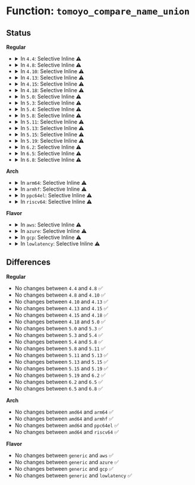 # Function: <code>tomoyo_compare_name_union</code>

## Status
<b>Regular</b>
<ul>
<li>
<details>
<summary>In <code>4.4</code>: Selective Inline ⚠️</summary>

```c
const struct tomoyo_path_info *tomoyo_compare_name_union(const struct tomoyo_path_info *name, const struct tomoyo_name_union *ptr);
```

**Collision:** Unique Global

**Inline:** Selective

**Transformation:** False

**Instances:**

```
In security/tomoyo/file.c (ffffffff8136f050)
Location: security/tomoyo/file.c:81
Inline: True
Direct callers:
  - security/tomoyo/condition.c:tomoyo_condition
  - security/tomoyo/condition.c:tomoyo_condition
  - security/tomoyo/file.c:tomoyo_check_path2_acl
  - security/tomoyo/file.c:tomoyo_check_path2_acl
  - security/tomoyo/file.c:tomoyo_check_path_number_acl
  - security/tomoyo/file.c:tomoyo_check_mkdev_acl
  - security/tomoyo/mount.c:tomoyo_check_mount_acl
  - security/tomoyo/mount.c:tomoyo_check_mount_acl
  - security/tomoyo/mount.c:tomoyo_check_mount_acl
  - security/tomoyo/network.c:tomoyo_check_unix_acl
```
**Symbols:**

```
ffffffff8136f050-ffffffff8136f084: tomoyo_compare_name_union (STB_GLOBAL)
```
</details>
</li>
<li>
<details>
<summary>In <code>4.8</code>: Selective Inline ⚠️</summary>

```c
const struct tomoyo_path_info *tomoyo_compare_name_union(const struct tomoyo_path_info *name, const struct tomoyo_name_union *ptr);
```

**Collision:** Unique Global

**Inline:** Selective

**Transformation:** False

**Instances:**

```
In security/tomoyo/file.c (ffffffff813a5340)
Location: security/tomoyo/file.c:81
Inline: True
Direct callers:
  - security/tomoyo/condition.c:tomoyo_condition
  - security/tomoyo/condition.c:tomoyo_condition
  - security/tomoyo/file.c:tomoyo_check_mkdev_acl
  - security/tomoyo/file.c:tomoyo_check_path2_acl
  - security/tomoyo/file.c:tomoyo_check_path2_acl
  - security/tomoyo/file.c:tomoyo_check_path_number_acl
  - security/tomoyo/mount.c:tomoyo_check_mount_acl
  - security/tomoyo/mount.c:tomoyo_check_mount_acl
  - security/tomoyo/mount.c:tomoyo_check_mount_acl
  - security/tomoyo/network.c:tomoyo_check_unix_acl
```
**Symbols:**

```
ffffffff813a5340-ffffffff813a5374: tomoyo_compare_name_union (STB_GLOBAL)
```
</details>
</li>
<li>
<details>
<summary>In <code>4.10</code>: Selective Inline ⚠️</summary>

```c
const struct tomoyo_path_info *tomoyo_compare_name_union(const struct tomoyo_path_info *name, const struct tomoyo_name_union *ptr);
```

**Collision:** Unique Global

**Inline:** Selective

**Transformation:** False

**Instances:**

```
In security/tomoyo/file.c (ffffffff813bbec0)
Location: security/tomoyo/file.c:81
Inline: True
Direct callers:
  - security/tomoyo/condition.c:tomoyo_condition
  - security/tomoyo/condition.c:tomoyo_condition
  - security/tomoyo/file.c:tomoyo_check_mkdev_acl
  - security/tomoyo/file.c:tomoyo_check_path2_acl
  - security/tomoyo/file.c:tomoyo_check_path2_acl
  - security/tomoyo/file.c:tomoyo_check_path_number_acl
  - security/tomoyo/mount.c:tomoyo_check_mount_acl
  - security/tomoyo/mount.c:tomoyo_check_mount_acl
  - security/tomoyo/mount.c:tomoyo_check_mount_acl
  - security/tomoyo/network.c:tomoyo_check_unix_acl
```
**Symbols:**

```
ffffffff813bbec0-ffffffff813bbef4: tomoyo_compare_name_union (STB_GLOBAL)
```
</details>
</li>
<li>
<details>
<summary>In <code>4.13</code>: Selective Inline ⚠️</summary>

```c
const struct tomoyo_path_info *tomoyo_compare_name_union(const struct tomoyo_path_info *name, const struct tomoyo_name_union *ptr);
```

**Collision:** Unique Global

**Inline:** Selective

**Transformation:** False

**Instances:**

```
In security/tomoyo/file.c (ffffffff813d27c0)
Location: security/tomoyo/file.c:81
Inline: True
Direct callers:
  - security/tomoyo/condition.c:tomoyo_condition
  - security/tomoyo/condition.c:tomoyo_condition
  - security/tomoyo/file.c:tomoyo_check_mkdev_acl
  - security/tomoyo/file.c:tomoyo_check_path2_acl
  - security/tomoyo/file.c:tomoyo_check_path2_acl
  - security/tomoyo/file.c:tomoyo_check_path_number_acl
  - security/tomoyo/mount.c:tomoyo_check_mount_acl
  - security/tomoyo/mount.c:tomoyo_check_mount_acl
  - security/tomoyo/mount.c:tomoyo_check_mount_acl
  - security/tomoyo/network.c:tomoyo_check_unix_acl
```
**Symbols:**

```
ffffffff813d27c0-ffffffff813d27f4: tomoyo_compare_name_union (STB_GLOBAL)
```
</details>
</li>
<li>
<details>
<summary>In <code>4.15</code>: Selective Inline ⚠️</summary>

```c
const struct tomoyo_path_info *tomoyo_compare_name_union(const struct tomoyo_path_info *name, const struct tomoyo_name_union *ptr);
```

**Collision:** Unique Global

**Inline:** Selective

**Transformation:** False

**Instances:**

```
In security/tomoyo/file.c (ffffffff813f8cd0)
Location: security/tomoyo/file.c:82
Inline: True
Direct callers:
  - security/tomoyo/condition.c:tomoyo_condition
  - security/tomoyo/condition.c:tomoyo_condition
  - security/tomoyo/file.c:tomoyo_check_mkdev_acl
  - security/tomoyo/file.c:tomoyo_check_path2_acl
  - security/tomoyo/file.c:tomoyo_check_path2_acl
  - security/tomoyo/file.c:tomoyo_check_path_number_acl
  - security/tomoyo/mount.c:tomoyo_check_mount_acl
  - security/tomoyo/mount.c:tomoyo_check_mount_acl
  - security/tomoyo/mount.c:tomoyo_check_mount_acl
  - security/tomoyo/network.c:tomoyo_check_unix_acl
```
**Symbols:**

```
ffffffff813f8cd0-ffffffff813f8d04: tomoyo_compare_name_union (STB_GLOBAL)
```
</details>
</li>
<li>
<details>
<summary>In <code>4.18</code>: Selective Inline ⚠️</summary>

```c
const struct tomoyo_path_info *tomoyo_compare_name_union(const struct tomoyo_path_info *name, const struct tomoyo_name_union *ptr);
```

**Collision:** Unique Global

**Inline:** Selective

**Transformation:** False

**Instances:**

```
In security/tomoyo/file.c (ffffffff81429cc0)
Location: security/tomoyo/file.c:82
Inline: True
Direct callers:
  - security/tomoyo/condition.c:tomoyo_condition
  - security/tomoyo/condition.c:tomoyo_condition
  - security/tomoyo/file.c:tomoyo_check_mkdev_acl
  - security/tomoyo/file.c:tomoyo_check_path2_acl
  - security/tomoyo/file.c:tomoyo_check_path2_acl
  - security/tomoyo/file.c:tomoyo_check_path_number_acl
  - security/tomoyo/mount.c:tomoyo_check_mount_acl
  - security/tomoyo/mount.c:tomoyo_check_mount_acl
  - security/tomoyo/mount.c:tomoyo_check_mount_acl
  - security/tomoyo/network.c:tomoyo_check_unix_acl
```
**Symbols:**

```
ffffffff81429cc0-ffffffff81429cf4: tomoyo_compare_name_union (STB_GLOBAL)
```
</details>
</li>
<li>
<details>
<summary>In <code>5.0</code>: Selective Inline ⚠️</summary>

```c
const struct tomoyo_path_info *tomoyo_compare_name_union(const struct tomoyo_path_info *name, const struct tomoyo_name_union *ptr);
```

**Collision:** Unique Global

**Inline:** Selective

**Transformation:** False

**Instances:**

```
In security/tomoyo/file.c (ffffffff81446580)
Location: security/tomoyo/file.c:82
Inline: True
Direct callers:
  - security/tomoyo/condition.c:tomoyo_condition
  - security/tomoyo/condition.c:tomoyo_condition
  - security/tomoyo/file.c:tomoyo_check_mkdev_acl
  - security/tomoyo/file.c:tomoyo_check_path2_acl
  - security/tomoyo/file.c:tomoyo_check_path2_acl
  - security/tomoyo/file.c:tomoyo_check_path_number_acl
  - security/tomoyo/mount.c:tomoyo_check_mount_acl
  - security/tomoyo/mount.c:tomoyo_check_mount_acl
  - security/tomoyo/mount.c:tomoyo_check_mount_acl
  - security/tomoyo/network.c:tomoyo_check_unix_acl
```
**Symbols:**

```
ffffffff81446580-ffffffff814465c3: tomoyo_compare_name_union (STB_GLOBAL)
```
</details>
</li>
<li>
<details>
<summary>In <code>5.3</code>: Selective Inline ⚠️</summary>

```c
const struct tomoyo_path_info *tomoyo_compare_name_union(const struct tomoyo_path_info *name, const struct tomoyo_name_union *ptr);
```

**Collision:** Unique Global

**Inline:** Selective

**Transformation:** False

**Instances:**

```
In security/tomoyo/file.c (ffffffff81474160)
Location: security/tomoyo/file.c:82
Inline: True
Direct callers:
  - security/tomoyo/condition.c:tomoyo_condition
  - security/tomoyo/condition.c:tomoyo_condition
  - security/tomoyo/file.c:tomoyo_check_mkdev_acl
  - security/tomoyo/file.c:tomoyo_check_path2_acl
  - security/tomoyo/file.c:tomoyo_check_path2_acl
  - security/tomoyo/file.c:tomoyo_check_path_number_acl
  - security/tomoyo/mount.c:tomoyo_check_mount_acl
  - security/tomoyo/mount.c:tomoyo_check_mount_acl
  - security/tomoyo/mount.c:tomoyo_check_mount_acl
  - security/tomoyo/network.c:tomoyo_check_unix_acl
```
**Symbols:**

```
ffffffff81474160-ffffffff814741a2: tomoyo_compare_name_union (STB_GLOBAL)
```
</details>
</li>
<li>
<details>
<summary>In <code>5.4</code>: Selective Inline ⚠️</summary>

```c
const struct tomoyo_path_info *tomoyo_compare_name_union(const struct tomoyo_path_info *name, const struct tomoyo_name_union *ptr);
```

**Collision:** Unique Global

**Inline:** Selective

**Transformation:** False

**Instances:**

```
In security/tomoyo/file.c (ffffffff8148df00)
Location: security/tomoyo/file.c:82
Inline: True
Direct callers:
  - security/tomoyo/condition.c:tomoyo_condition
  - security/tomoyo/condition.c:tomoyo_condition
  - security/tomoyo/file.c:tomoyo_check_mkdev_acl
  - security/tomoyo/file.c:tomoyo_check_path2_acl
  - security/tomoyo/file.c:tomoyo_check_path2_acl
  - security/tomoyo/file.c:tomoyo_check_path_number_acl
  - security/tomoyo/mount.c:tomoyo_check_mount_acl
  - security/tomoyo/mount.c:tomoyo_check_mount_acl
  - security/tomoyo/mount.c:tomoyo_check_mount_acl
  - security/tomoyo/network.c:tomoyo_check_unix_acl
```
**Symbols:**

```
ffffffff8148df00-ffffffff8148df42: tomoyo_compare_name_union (STB_GLOBAL)
```
</details>
</li>
<li>
<details>
<summary>In <code>5.8</code>: Selective Inline ⚠️</summary>

```c
const struct tomoyo_path_info *tomoyo_compare_name_union(const struct tomoyo_path_info *name, const struct tomoyo_name_union *ptr);
```

**Collision:** Unique Global

**Inline:** Selective

**Transformation:** False

**Instances:**

```
In security/tomoyo/file.c (ffffffff814e507a)
Location: security/tomoyo/file.c:82
Inline: True
Inline callers:
  - security/tomoyo/file.c:tomoyo_check_mkdev_acl
  - security/tomoyo/file.c:tomoyo_check_mkdev_acl
  - security/tomoyo/file.c:tomoyo_check_path2_acl
  - security/tomoyo/file.c:tomoyo_check_path2_acl
  - security/tomoyo/file.c:tomoyo_check_path2_acl
  - security/tomoyo/file.c:tomoyo_check_path2_acl
  - security/tomoyo/file.c:tomoyo_check_path_number_acl
  - security/tomoyo/file.c:tomoyo_check_path_number_acl
Direct callers:
  - security/tomoyo/condition.c:tomoyo_condition
  - security/tomoyo/condition.c:tomoyo_condition
  - security/tomoyo/mount.c:tomoyo_check_mount_acl
  - security/tomoyo/mount.c:tomoyo_check_mount_acl
  - security/tomoyo/mount.c:tomoyo_check_mount_acl
  - security/tomoyo/network.c:tomoyo_check_unix_acl
```
**Symbols:**

```
ffffffff814e5310-ffffffff814e5352: tomoyo_compare_name_union (STB_GLOBAL)
```
</details>
</li>
<li>
<details>
<summary>In <code>5.11</code>: Selective Inline ⚠️</summary>

```c
const struct tomoyo_path_info *tomoyo_compare_name_union(const struct tomoyo_path_info *name, const struct tomoyo_name_union *ptr);
```

**Collision:** Unique Global

**Inline:** Selective

**Transformation:** False

**Instances:**

```
In security/tomoyo/file.c (ffffffff8150247a)
Location: security/tomoyo/file.c:82
Inline: True
Inline callers:
  - security/tomoyo/file.c:tomoyo_check_mkdev_acl
  - security/tomoyo/file.c:tomoyo_check_mkdev_acl
  - security/tomoyo/file.c:tomoyo_check_path2_acl
  - security/tomoyo/file.c:tomoyo_check_path2_acl
  - security/tomoyo/file.c:tomoyo_check_path2_acl
  - security/tomoyo/file.c:tomoyo_check_path2_acl
  - security/tomoyo/file.c:tomoyo_check_path_number_acl
  - security/tomoyo/file.c:tomoyo_check_path_number_acl
Direct callers:
  - security/tomoyo/condition.c:tomoyo_condition
  - security/tomoyo/condition.c:tomoyo_condition
  - security/tomoyo/mount.c:tomoyo_check_mount_acl
  - security/tomoyo/mount.c:tomoyo_check_mount_acl
  - security/tomoyo/mount.c:tomoyo_check_mount_acl
  - security/tomoyo/network.c:tomoyo_check_unix_acl
```
**Symbols:**

```
ffffffff81502710-ffffffff81502752: tomoyo_compare_name_union (STB_GLOBAL)
```
</details>
</li>
<li>
<details>
<summary>In <code>5.13</code>: Selective Inline ⚠️</summary>

```c
const struct tomoyo_path_info *tomoyo_compare_name_union(const struct tomoyo_path_info *name, const struct tomoyo_name_union *ptr);
```

**Collision:** Unique Global

**Inline:** Selective

**Transformation:** False

**Instances:**

```
In security/tomoyo/file.c (ffffffff8150904a)
Location: security/tomoyo/file.c:82
Inline: True
Inline callers:
  - security/tomoyo/file.c:tomoyo_check_mkdev_acl
  - security/tomoyo/file.c:tomoyo_check_mkdev_acl
  - security/tomoyo/file.c:tomoyo_check_path2_acl
  - security/tomoyo/file.c:tomoyo_check_path2_acl
  - security/tomoyo/file.c:tomoyo_check_path2_acl
  - security/tomoyo/file.c:tomoyo_check_path2_acl
  - security/tomoyo/file.c:tomoyo_check_path_number_acl
  - security/tomoyo/file.c:tomoyo_check_path_number_acl
Direct callers:
  - security/tomoyo/condition.c:tomoyo_condition
  - security/tomoyo/condition.c:tomoyo_condition
  - security/tomoyo/mount.c:tomoyo_check_mount_acl
  - security/tomoyo/mount.c:tomoyo_check_mount_acl
  - security/tomoyo/mount.c:tomoyo_check_mount_acl
  - security/tomoyo/network.c:tomoyo_check_unix_acl
```
**Symbols:**

```
ffffffff815092e0-ffffffff81509322: tomoyo_compare_name_union (STB_GLOBAL)
```
</details>
</li>
<li>
<details>
<summary>In <code>5.15</code>: Selective Inline ⚠️</summary>

```c
const struct tomoyo_path_info *tomoyo_compare_name_union(const struct tomoyo_path_info *name, const struct tomoyo_name_union *ptr);
```

**Collision:** Unique Global

**Inline:** Selective

**Transformation:** False

**Instances:**

```
In security/tomoyo/file.c (ffffffff8156637c)
Location: security/tomoyo/file.c:82
Inline: True
Inline callers:
  - security/tomoyo/file.c:tomoyo_check_mkdev_acl
  - security/tomoyo/file.c:tomoyo_check_mkdev_acl
  - security/tomoyo/file.c:tomoyo_check_path2_acl
  - security/tomoyo/file.c:tomoyo_check_path2_acl
  - security/tomoyo/file.c:tomoyo_check_path2_acl
  - security/tomoyo/file.c:tomoyo_check_path2_acl
  - security/tomoyo/file.c:tomoyo_check_path_number_acl
  - security/tomoyo/file.c:tomoyo_check_path_number_acl
Direct callers:
  - security/tomoyo/condition.c:tomoyo_condition
  - security/tomoyo/condition.c:tomoyo_condition
  - security/tomoyo/mount.c:tomoyo_check_mount_acl
  - security/tomoyo/mount.c:tomoyo_check_mount_acl
  - security/tomoyo/mount.c:tomoyo_check_mount_acl
  - security/tomoyo/network.c:tomoyo_check_unix_acl
```
**Symbols:**

```
ffffffff81566620-ffffffff81566662: tomoyo_compare_name_union (STB_GLOBAL)
```
</details>
</li>
<li>
<details>
<summary>In <code>5.19</code>: Selective Inline ⚠️</summary>

```c
const struct tomoyo_path_info *tomoyo_compare_name_union(const struct tomoyo_path_info *name, const struct tomoyo_name_union *ptr);
```

**Collision:** Unique Global

**Inline:** Selective

**Transformation:** False

**Instances:**

```
In security/tomoyo/file.c (ffffffff81601d56)
Location: security/tomoyo/file.c:82
Inline: True
Inline callers:
  - security/tomoyo/file.c:tomoyo_check_mkdev_acl
  - security/tomoyo/file.c:tomoyo_check_mkdev_acl
  - security/tomoyo/file.c:tomoyo_check_path2_acl
  - security/tomoyo/file.c:tomoyo_check_path2_acl
  - security/tomoyo/file.c:tomoyo_check_path2_acl
  - security/tomoyo/file.c:tomoyo_check_path2_acl
  - security/tomoyo/file.c:tomoyo_check_path_number_acl
  - security/tomoyo/file.c:tomoyo_check_path_number_acl
Direct callers:
  - security/tomoyo/condition.c:tomoyo_condition
  - security/tomoyo/condition.c:tomoyo_condition
  - security/tomoyo/mount.c:tomoyo_check_mount_acl
  - security/tomoyo/mount.c:tomoyo_check_mount_acl
  - security/tomoyo/mount.c:tomoyo_check_mount_acl
  - security/tomoyo/network.c:tomoyo_check_unix_acl
```
**Symbols:**

```
ffffffff81602020-ffffffff81602073: tomoyo_compare_name_union (STB_GLOBAL)
```
</details>
</li>
<li>
<details>
<summary>In <code>6.2</code>: Selective Inline ⚠️</summary>

```c
const struct tomoyo_path_info *tomoyo_compare_name_union(const struct tomoyo_path_info *name, const struct tomoyo_name_union *ptr);
```

**Collision:** Unique Global

**Inline:** Selective

**Transformation:** False

**Instances:**

```
In security/tomoyo/file.c (ffffffff816b2e06)
Location: security/tomoyo/file.c:82
Inline: True
Inline callers:
  - security/tomoyo/file.c:tomoyo_check_mkdev_acl
  - security/tomoyo/file.c:tomoyo_check_mkdev_acl
  - security/tomoyo/file.c:tomoyo_check_path2_acl
  - security/tomoyo/file.c:tomoyo_check_path2_acl
  - security/tomoyo/file.c:tomoyo_check_path2_acl
  - security/tomoyo/file.c:tomoyo_check_path2_acl
  - security/tomoyo/file.c:tomoyo_check_path_number_acl
  - security/tomoyo/file.c:tomoyo_check_path_number_acl
Direct callers:
  - security/tomoyo/condition.c:tomoyo_condition
  - security/tomoyo/condition.c:tomoyo_condition
  - security/tomoyo/mount.c:tomoyo_check_mount_acl
  - security/tomoyo/mount.c:tomoyo_check_mount_acl
  - security/tomoyo/mount.c:tomoyo_check_mount_acl
  - security/tomoyo/network.c:tomoyo_check_unix_acl
```
**Symbols:**

```
ffffffff816b3110-ffffffff816b3163: tomoyo_compare_name_union (STB_GLOBAL)
```
</details>
</li>
<li>
<details>
<summary>In <code>6.5</code>: Selective Inline ⚠️</summary>

```c
const struct tomoyo_path_info *tomoyo_compare_name_union(const struct tomoyo_path_info *name, const struct tomoyo_name_union *ptr);
```

**Collision:** Unique Global

**Inline:** Selective

**Transformation:** False

**Instances:**

```
In security/tomoyo/file.c (ffffffff816eb7e0)
Location: security/tomoyo/file.c:82
Inline: True
Inline callers:
  - security/tomoyo/file.c:tomoyo_check_mkdev_acl
  - security/tomoyo/file.c:tomoyo_check_mkdev_acl
  - security/tomoyo/file.c:tomoyo_check_path2_acl
  - security/tomoyo/file.c:tomoyo_check_path2_acl
  - security/tomoyo/file.c:tomoyo_check_path2_acl
  - security/tomoyo/file.c:tomoyo_check_path2_acl
  - security/tomoyo/file.c:tomoyo_check_path_number_acl
  - security/tomoyo/file.c:tomoyo_check_path_number_acl
Direct callers:
  - security/tomoyo/condition.c:tomoyo_condition
  - security/tomoyo/condition.c:tomoyo_condition
  - security/tomoyo/mount.c:tomoyo_check_mount_acl
  - security/tomoyo/mount.c:tomoyo_check_mount_acl
  - security/tomoyo/mount.c:tomoyo_check_mount_acl
  - security/tomoyo/network.c:tomoyo_check_unix_acl
```
**Symbols:**

```
ffffffff816ebae0-ffffffff816ebb33: tomoyo_compare_name_union (STB_GLOBAL)
```
</details>
</li>
<li>
<details>
<summary>In <code>6.8</code>: Selective Inline ⚠️</summary>

```c
const struct tomoyo_path_info *tomoyo_compare_name_union(const struct tomoyo_path_info *name, const struct tomoyo_name_union *ptr);
```

**Collision:** Unique Global

**Inline:** Selective

**Transformation:** False

**Instances:**

```
In security/tomoyo/file.c (ffffffff817285b0)
Location: security/tomoyo/file.c:82
Inline: True
Inline callers:
  - security/tomoyo/file.c:tomoyo_check_mkdev_acl
  - security/tomoyo/file.c:tomoyo_check_mkdev_acl
  - security/tomoyo/file.c:tomoyo_check_path2_acl
  - security/tomoyo/file.c:tomoyo_check_path2_acl
  - security/tomoyo/file.c:tomoyo_check_path2_acl
  - security/tomoyo/file.c:tomoyo_check_path2_acl
  - security/tomoyo/file.c:tomoyo_check_path_number_acl
  - security/tomoyo/file.c:tomoyo_check_path_number_acl
Direct callers:
  - security/tomoyo/condition.c:tomoyo_condition
  - security/tomoyo/condition.c:tomoyo_condition
  - security/tomoyo/mount.c:tomoyo_check_mount_acl
  - security/tomoyo/mount.c:tomoyo_check_mount_acl
  - security/tomoyo/mount.c:tomoyo_check_mount_acl
  - security/tomoyo/network.c:tomoyo_check_unix_acl
```
**Symbols:**

```
ffffffff817288b0-ffffffff81728903: tomoyo_compare_name_union (STB_GLOBAL)
```
</details>
</li>
</ul>
<b>Arch</b>
<ul>
<li>
<details>
<summary>In <code>arm64</code>: Selective Inline ⚠️</summary>

```c
const struct tomoyo_path_info *tomoyo_compare_name_union(const struct tomoyo_path_info *name, const struct tomoyo_name_union *ptr);
```

**Collision:** Unique Global

**Inline:** Selective

**Transformation:** False

**Instances:**

```
In security/tomoyo/file.c (ffff8000105817b0)
Location: security/tomoyo/file.c:82
Inline: True
Direct callers:
  - security/tomoyo/condition.c:tomoyo_condition
  - security/tomoyo/condition.c:tomoyo_condition
  - security/tomoyo/file.c:tomoyo_check_mkdev_acl
  - security/tomoyo/file.c:tomoyo_check_path2_acl
  - security/tomoyo/file.c:tomoyo_check_path2_acl
  - security/tomoyo/file.c:tomoyo_check_path_number_acl
  - security/tomoyo/mount.c:tomoyo_check_mount_acl
  - security/tomoyo/mount.c:tomoyo_check_mount_acl
  - security/tomoyo/mount.c:tomoyo_check_mount_acl
  - security/tomoyo/network.c:tomoyo_check_unix_acl
```
**Symbols:**

```
ffff8000105817b0-ffff800010581828: tomoyo_compare_name_union (STB_GLOBAL)
```
</details>
</li>
<li>
<details>
<summary>In <code>armhf</code>: Selective Inline ⚠️</summary>

```c
const struct tomoyo_path_info *tomoyo_compare_name_union(const struct tomoyo_path_info *name, const struct tomoyo_name_union *ptr);
```

**Collision:** Unique Global

**Inline:** Selective

**Transformation:** False

**Instances:**

```
In security/tomoyo/file.c (c073376c)
Location: security/tomoyo/file.c:82
Inline: True
Direct callers:
  - security/tomoyo/condition.c:tomoyo_condition
  - security/tomoyo/condition.c:tomoyo_condition
  - security/tomoyo/file.c:tomoyo_check_mkdev_acl
  - security/tomoyo/file.c:tomoyo_check_path2_acl
  - security/tomoyo/file.c:tomoyo_check_path2_acl
  - security/tomoyo/file.c:tomoyo_check_path_number_acl
  - security/tomoyo/mount.c:tomoyo_check_mount_acl
  - security/tomoyo/mount.c:tomoyo_check_mount_acl
  - security/tomoyo/mount.c:tomoyo_check_mount_acl
  - security/tomoyo/network.c:tomoyo_check_unix_acl
```
**Symbols:**

```
c073376c-c07337bc: tomoyo_compare_name_union (STB_GLOBAL)
```
</details>
</li>
<li>
<details>
<summary>In <code>ppc64el</code>: Selective Inline ⚠️</summary>

```c
const struct tomoyo_path_info *tomoyo_compare_name_union(const struct tomoyo_path_info *name, const struct tomoyo_name_union *ptr);
```

**Collision:** Unique Global

**Inline:** Selective

**Transformation:** False

**Instances:**

```
In security/tomoyo/file.c (c0000000006efd40)
Location: security/tomoyo/file.c:82
Inline: True
Direct callers:
  - security/tomoyo/condition.c:tomoyo_condition
  - security/tomoyo/condition.c:tomoyo_condition
  - security/tomoyo/file.c:tomoyo_check_mkdev_acl
  - security/tomoyo/file.c:tomoyo_check_path2_acl
  - security/tomoyo/file.c:tomoyo_check_path2_acl
  - security/tomoyo/file.c:tomoyo_check_path_number_acl
  - security/tomoyo/mount.c:tomoyo_check_mount_acl
  - security/tomoyo/mount.c:tomoyo_check_mount_acl
  - security/tomoyo/mount.c:tomoyo_check_mount_acl
  - security/tomoyo/network.c:tomoyo_check_unix_acl
```
**Symbols:**

```
c0000000006efd40-c0000000006efdfc: tomoyo_compare_name_union (STB_GLOBAL)
```
</details>
</li>
<li>
<details>
<summary>In <code>riscv64</code>: Selective Inline ⚠️</summary>

```c
const struct tomoyo_path_info *tomoyo_compare_name_union(const struct tomoyo_path_info *name, const struct tomoyo_name_union *ptr);
```

**Collision:** Unique Global

**Inline:** Selective

**Transformation:** False

**Instances:**

```
In security/tomoyo/file.c (ffffffe0003d1ed6)
Location: security/tomoyo/file.c:82
Inline: True
Direct callers:
  - security/tomoyo/condition.c:tomoyo_condition
  - security/tomoyo/condition.c:tomoyo_condition
  - security/tomoyo/file.c:tomoyo_check_mkdev_acl
  - security/tomoyo/file.c:tomoyo_check_path2_acl
  - security/tomoyo/file.c:tomoyo_check_path2_acl
  - security/tomoyo/file.c:tomoyo_check_path_number_acl
  - security/tomoyo/mount.c:tomoyo_check_mount_acl
  - security/tomoyo/mount.c:tomoyo_check_mount_acl
  - security/tomoyo/mount.c:tomoyo_check_mount_acl
  - security/tomoyo/network.c:tomoyo_check_unix_acl
```
**Symbols:**

```
ffffffe0003d1ed6-ffffffe0003d1f3a: tomoyo_compare_name_union (STB_GLOBAL)
```
</details>
</li>
</ul>
<b>Flavor</b>
<ul>
<li>
<details>
<summary>In <code>aws</code>: Selective Inline ⚠️</summary>

```c
const struct tomoyo_path_info *tomoyo_compare_name_union(const struct tomoyo_path_info *name, const struct tomoyo_name_union *ptr);
```

**Collision:** Unique Global

**Inline:** Selective

**Transformation:** False

**Instances:**

```
In security/tomoyo/file.c (ffffffff814864e0)
Location: security/tomoyo/file.c:82
Inline: True
Direct callers:
  - security/tomoyo/condition.c:tomoyo_condition
  - security/tomoyo/condition.c:tomoyo_condition
  - security/tomoyo/file.c:tomoyo_check_mkdev_acl
  - security/tomoyo/file.c:tomoyo_check_path2_acl
  - security/tomoyo/file.c:tomoyo_check_path2_acl
  - security/tomoyo/file.c:tomoyo_check_path_number_acl
  - security/tomoyo/mount.c:tomoyo_check_mount_acl
  - security/tomoyo/mount.c:tomoyo_check_mount_acl
  - security/tomoyo/mount.c:tomoyo_check_mount_acl
  - security/tomoyo/network.c:tomoyo_check_unix_acl
```
**Symbols:**

```
ffffffff814864e0-ffffffff81486522: tomoyo_compare_name_union (STB_GLOBAL)
```
</details>
</li>
<li>
<details>
<summary>In <code>azure</code>: Selective Inline ⚠️</summary>

```c
const struct tomoyo_path_info *tomoyo_compare_name_union(const struct tomoyo_path_info *name, const struct tomoyo_name_union *ptr);
```

**Collision:** Unique Global

**Inline:** Selective

**Transformation:** False

**Instances:**

```
In security/tomoyo/file.c (ffffffff81476f00)
Location: security/tomoyo/file.c:82
Inline: True
Direct callers:
  - security/tomoyo/condition.c:tomoyo_condition
  - security/tomoyo/condition.c:tomoyo_condition
  - security/tomoyo/file.c:tomoyo_check_mkdev_acl
  - security/tomoyo/file.c:tomoyo_check_path2_acl
  - security/tomoyo/file.c:tomoyo_check_path2_acl
  - security/tomoyo/file.c:tomoyo_check_path_number_acl
  - security/tomoyo/mount.c:tomoyo_check_mount_acl
  - security/tomoyo/mount.c:tomoyo_check_mount_acl
  - security/tomoyo/mount.c:tomoyo_check_mount_acl
  - security/tomoyo/network.c:tomoyo_check_unix_acl
```
**Symbols:**

```
ffffffff81476f00-ffffffff81476f42: tomoyo_compare_name_union (STB_GLOBAL)
```
</details>
</li>
<li>
<details>
<summary>In <code>gcp</code>: Selective Inline ⚠️</summary>

```c
const struct tomoyo_path_info *tomoyo_compare_name_union(const struct tomoyo_path_info *name, const struct tomoyo_name_union *ptr);
```

**Collision:** Unique Global

**Inline:** Selective

**Transformation:** False

**Instances:**

```
In security/tomoyo/file.c (ffffffff81482580)
Location: security/tomoyo/file.c:82
Inline: True
Direct callers:
  - security/tomoyo/condition.c:tomoyo_condition
  - security/tomoyo/condition.c:tomoyo_condition
  - security/tomoyo/file.c:tomoyo_check_mkdev_acl
  - security/tomoyo/file.c:tomoyo_check_path2_acl
  - security/tomoyo/file.c:tomoyo_check_path2_acl
  - security/tomoyo/file.c:tomoyo_check_path_number_acl
  - security/tomoyo/mount.c:tomoyo_check_mount_acl
  - security/tomoyo/mount.c:tomoyo_check_mount_acl
  - security/tomoyo/mount.c:tomoyo_check_mount_acl
  - security/tomoyo/network.c:tomoyo_check_unix_acl
```
**Symbols:**

```
ffffffff81482580-ffffffff814825c2: tomoyo_compare_name_union (STB_GLOBAL)
```
</details>
</li>
<li>
<details>
<summary>In <code>lowlatency</code>: Selective Inline ⚠️</summary>

```c
const struct tomoyo_path_info *tomoyo_compare_name_union(const struct tomoyo_path_info *name, const struct tomoyo_name_union *ptr);
```

**Collision:** Unique Global

**Inline:** Selective

**Transformation:** False

**Instances:**

```
In security/tomoyo/file.c (ffffffff8149a110)
Location: security/tomoyo/file.c:82
Inline: True
Direct callers:
  - security/tomoyo/condition.c:tomoyo_condition
  - security/tomoyo/condition.c:tomoyo_condition
  - security/tomoyo/file.c:tomoyo_check_mkdev_acl
  - security/tomoyo/file.c:tomoyo_check_path2_acl
  - security/tomoyo/file.c:tomoyo_check_path2_acl
  - security/tomoyo/file.c:tomoyo_check_path_number_acl
  - security/tomoyo/mount.c:tomoyo_check_mount_acl
  - security/tomoyo/mount.c:tomoyo_check_mount_acl
  - security/tomoyo/mount.c:tomoyo_check_mount_acl
  - security/tomoyo/network.c:tomoyo_check_unix_acl
```
**Symbols:**

```
ffffffff8149a110-ffffffff8149a152: tomoyo_compare_name_union (STB_GLOBAL)
```
</details>
</li>
</ul>

## Differences
<b>Regular</b>
<ul>
<li>
No changes between <code>4.4</code> and <code>4.8</code> ✅
</li>
<li>
No changes between <code>4.8</code> and <code>4.10</code> ✅
</li>
<li>
No changes between <code>4.10</code> and <code>4.13</code> ✅
</li>
<li>
No changes between <code>4.13</code> and <code>4.15</code> ✅
</li>
<li>
No changes between <code>4.15</code> and <code>4.18</code> ✅
</li>
<li>
No changes between <code>4.18</code> and <code>5.0</code> ✅
</li>
<li>
No changes between <code>5.0</code> and <code>5.3</code> ✅
</li>
<li>
No changes between <code>5.3</code> and <code>5.4</code> ✅
</li>
<li>
No changes between <code>5.4</code> and <code>5.8</code> ✅
</li>
<li>
No changes between <code>5.8</code> and <code>5.11</code> ✅
</li>
<li>
No changes between <code>5.11</code> and <code>5.13</code> ✅
</li>
<li>
No changes between <code>5.13</code> and <code>5.15</code> ✅
</li>
<li>
No changes between <code>5.15</code> and <code>5.19</code> ✅
</li>
<li>
No changes between <code>5.19</code> and <code>6.2</code> ✅
</li>
<li>
No changes between <code>6.2</code> and <code>6.5</code> ✅
</li>
<li>
No changes between <code>6.5</code> and <code>6.8</code> ✅
</li>
</ul>
<b>Arch</b>
<ul>
<li>
No changes between <code>amd64</code> and <code>arm64</code> ✅
</li>
<li>
No changes between <code>amd64</code> and <code>armhf</code> ✅
</li>
<li>
No changes between <code>amd64</code> and <code>ppc64el</code> ✅
</li>
<li>
No changes between <code>amd64</code> and <code>riscv64</code> ✅
</li>
</ul>
<b>Flavor</b>
<ul>
<li>
No changes between <code>generic</code> and <code>aws</code> ✅
</li>
<li>
No changes between <code>generic</code> and <code>azure</code> ✅
</li>
<li>
No changes between <code>generic</code> and <code>gcp</code> ✅
</li>
<li>
No changes between <code>generic</code> and <code>lowlatency</code> ✅
</li>
</ul>
